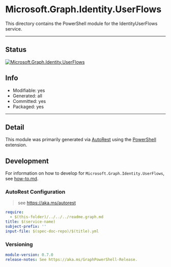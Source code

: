 <!-- region Generated -->
# Microsoft.Graph.Identity.UserFlows
This directory contains the PowerShell module for the IdentityUserFlows service.

---
## Status
[![Microsoft.Graph.Identity.UserFlows](https://img.shields.io/powershellgallery/v/Microsoft.Graph.Identity.UserFlows.svg?style=flat-square&label=Microsoft.Graph.Identity.UserFlows "Microsoft.Graph.Identity.UserFlows")](https://www.powershellgallery.com/packages/Microsoft.Graph.Identity.UserFlows/)

## Info
- Modifiable: yes
- Generated: all
- Committed: yes
- Packaged: yes

---
## Detail
This module was primarily generated via [AutoRest](https://github.com/Azure/autorest) using the [PowerShell](https://github.com/Azure/autorest.powershell) extension.

## Development
For information on how to develop for `Microsoft.Graph.Identity.UserFlows`, see [how-to.md](how-to.md).
<!-- endregion -->

### AutoRest Configuration

> see https://aka.ms/autorest

``` yaml
require:
  - $(this-folder)/../../../readme.graph.md
title: $(service-name)
subject-prefix: ''
input-file: $(spec-doc-repo)/$(title).yml
```
### Versioning

``` yaml
module-version: 0.7.0
release-notes: See https://aka.ms/GraphPowerShell-Release.
```
